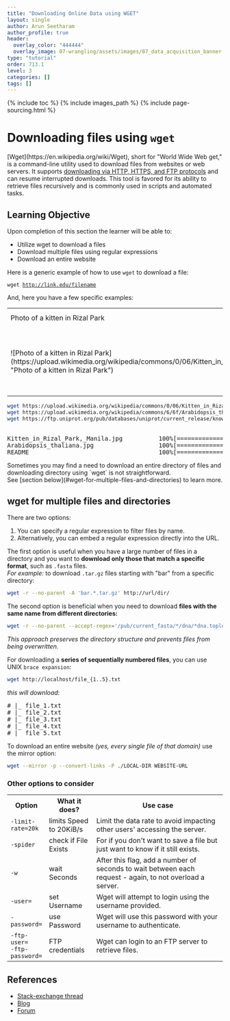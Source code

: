 ```yaml
---
title: "Downloading Online Data using WGET"
layout: single
author: Arun Seetharam
author_profile: true
header:
  overlay_color: "444444"
  overlay_image: 07-wrangling/assets/images/07_data_acquisition_banner.png
type: "tutorial"
order: 713.1
level: 3
categories: []
tags: []
---
```


{% include toc %}
{% include images_path %}
{% include page-sourcing.html %}


# Downloading files using `wget`

<div class="note" markdown="1">
[Wget](https://en.wikipedia.org/wiki/Wget), short for "World Wide Web get," is a command-line utility used to download files from websites or web servers. It supports <a class="t-links" href="713" section="#what-is-an-http-request">downloading via HTTP, HTTPS, and FTP protocols</a> and can resume interrupted downloads. This tool is favored for its ability to retrieve files recursively and is commonly used in scripts and automated tasks.
</div>


## Learning Objective
Upon completion of this section the learner will be able to:

* Utilize wget to download a files
* Download multiple files using regular expressions
* Download an entire website


Here is a generic example of how to use `wget` to download a file:

<code class="code-block bc-template">wget http://link.edu/filename</code>


And, here you have a few specific examples:

<table class="mb-">
  <tr> <td width="25%">Photo of a kitten in Rizal Park</td> <td width="27%">Photo of Arabidopsis</td> <td>text file: UniProt reference_proteomes</td></tr>
  <tr>
       <td class="no-border"><p class="mb-0" markdown="1"> ![Photo of a kitten in Rizal Park](https://upload.wikimedia.org/wikipedia/commons/0/06/Kitten_in_Rizal_Park%2C_Manila.jpg "Photo of a kitten in Rizal Park")</p></td>
       <td class="no-border"><p class="mb-0" markdown="1"> ![Photo of Arabidopsis](https://upload.wikimedia.org/wikipedia/commons/6/6f/Arabidopsis_thaliana.jpg "Photo of Arabidopsis")</p></td>
       <td class="no-border"><p class="mb-0" markdown="1"> ![UniProt reference_proteomes]({{ images_path }}/wget-uniprot-ref-proteomes-readme.png)</p></td>
  </tr>
</table>

```bash
wget https://upload.wikimedia.org/wikipedia/commons/0/06/Kitten_in_Rizal_Park%2C_Manila.jpg
wget https://upload.wikimedia.org/wikipedia/commons/6/6f/Arabidopsis_thaliana.jpg
wget https://ftp.uniprot.org/pub/databases/uniprot/current_release/knowledgebase/reference_proteomes/README
```

<pre class="output">
<b class="prompt-2"></b>
Kitten_in_Rizal_Park,_Manila.jpg          100%[===============================>] 559.14K  1.84MB/s    in 0.3s
Arabidopsis_thaliana.jpg                  100%[===============================>]  39.73K  --.-KB/s    in 0.07s
README                                    100%[===============================>]   1.61M  3.83MB/s    in 0.4s
</pre>

<div class="warning" markdown="1">
Sometimes you may find a need to download an entire directory of files and downloading directory using `wget` is not straightforward. <br>
See [section below](#wget-for-multiple-files-and-directories) to learn more.
</div>


## wget for multiple files and directories


There are two options:

1. You can specify a regular expression to filter files by name.
2. Alternatively, you can embed a regular expression directly into the URL.

The first option is useful when you have a large number of files in a directory and you want to **download only those that match a specific format**, such as `.fasta` files. <br>
*For example:* to download `.tar.gz` files starting with "bar" from a specific directory:
```bash
wget -r --no-parent -A 'bar.*.tar.gz' http://url/dir/
```

The second option is beneficial when you need to download **files with the same name from different directories:**
```bash
wget -r --no-parent --accept-regex='/pub/current_fasta/*/dna/*dna.toplevel.fa.gz' ftp://ftp.ensembl.org
```
*This approach preserves the directory structure and prevents files from being overwritten.*

For downloading a **series of sequentially numbered files**, you can use UNIX `brace expansion`:

```bash
wget http://localhost/file_{1..5}.txt
```

*this will download:*
<pre class="output">
# |_ file_1.txt
# |_ file_2.txt
# |_ file_3.txt
# |_ file_4.txt
# |_ file_5.txt
</pre>

To download an entire website *(yes, every single file of that domain)* use the mirror option:

```bash
wget --mirror -p --convert-links -P ./LOCAL-DIR WEBSITE-URL
```

###  Other options to consider  

<table>
  <tr> <th width="17%">Option</th> <th width="22%">What it does?</th> <th>Use case</th> </tr>
  <tr> <td><code>-limit-rate=20k</code></td> <td>limits Speed to 20KiB/s</td> <td>Limit the data rate to avoid impacting other users' accessing the server.</td> </tr>
  <tr> <td><code>-spider</code></td>         <td>check if File Exists</td>    <td>For if you don't want to save a file but just want to know if it still exists.</td> </tr>
  <tr> <td><code>-w</code></td>              <td>wait Seconds</td>            <td>After this flag, add a number of seconds to wait between each request - again, to not overload a server.</td> </tr>
  <tr> <td><code>-user=</code></td>          <td>set Username</td>            <td>Wget will attempt to login using the username provided.</td> </tr>
  <tr> <td><code>-password=</code></td>      <td>use Password</td>            <td>Wget will use this password with your username to authenticate.</td> </tr>
  <tr> <td><code>-ftp-user=</code> <br><code>-ftp-password=</code></td> <td>FTP credentials</td>    <td>Wget can login to an FTP server to retrieve files.</td> </tr>
</table>


##  References

- [Stack-exchange thread](http://unix.stackexchange.com/questions/117988/wget-with-wildcards-in-http-downloads)
- [Blog](https://web.archive.org/web/20161024002305/http://blog.alastair.pro/2012/10/21/wget-regex-filter-by-file-type/)
- [Forum](http://www.linuxquestions.org/questions/linux-newbie-8/wget-with-regular-expressions-846368/)
